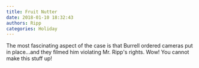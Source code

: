 ```yaml
---
title: Fruit Nutter
date: 2018-01-10 18:32:43
authors: Ripp
categories: Holiday
---
```


 The most fascinating aspect of the case is that Burrell ordered cameras put in place...and they filmed him violating Mr. Ripp's rights. Wow! You cannot make this stuff up!